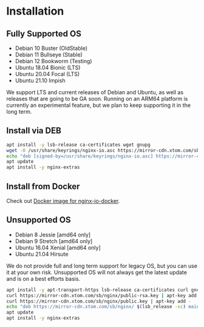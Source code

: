 # Installation

## Fully Supported OS

* Debian 10 Buster (OldStable)
* Debian 11 Bullseye (Stable)
* Debian 12 Bookworm (Testing)
* Ubuntu 18.04 Bionic (LTS)
* Ubuntu 20.04 Focal (LTS)
* Ubuntu 21.10 Impish

We support LTS and current releases of Debian and Ubuntu, as well as releases that are going to be GA soon. Running on an ARM64 platform is currently an experimental feature, but we plan to keep supporting it in the long term.

## Install via DEB

``` sh
apt install -y lsb-release ca-certificates wget gnupg
wget -O /usr/share/keyrings/nginx-io.asc https://mirror-cdn.xtom.com/sb/nginx/public.key
echo "deb [signed-by=/usr/share/keyrings/nginx-io.asc] https://mirror-cdn.xtom.com/sb/nginx/ $(lsb_release -sc) main" > /etc/apt/sources.list.d/nginx-io.list
apt update
apt install -y nginx-extras
```

## Install from Docker

Check out [Docker image for nginx-io-docker](https://github.com/nginx-io/nginx-io-docker).

## Unsupported OS

* Debian 8 Jessie [amd64 only]
* Debian 9 Stretch [amd64 only]
* Ubuntu 16.04 Xenial [amd64 only]
* Ubuntu 21.04 Hirsute

We do not provide full and long term support for legacy OS, but you can use it at your own risk. Unsupported OS will not always get the latest update and is on a best efforts basis.

``` sh
apt install -y apt-transport-https lsb-release ca-certificates curl gnupg
curl https://mirror-cdn.xtom.com/sb/nginx/public-rsa.key | apt-key add -
curl https://mirror-cdn.xtom.com/sb/nginx/public.key | apt-key add -
echo "deb https://mirror-cdn.xtom.com/sb/nginx/ $(lsb_release -sc) main" > /etc/apt/sources.list.d/nginx-io.list
apt update
apt install -y nginx-extras
```
